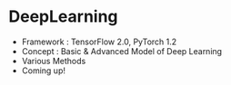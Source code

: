 # DeepLearning
- Framework : TensorFlow 2.0, PyTorch 1.2
- Concept : Basic & Advanced Model of Deep Learning
- Various Methods
- Coming up!

